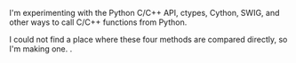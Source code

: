 I'm experimenting with the Python C/C++ API, ctypes, Cython, SWIG, and other ways to call C/C++ functions from Python.

I could not find a place where these four methods are compared directly, so I'm making one.
.